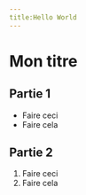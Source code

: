 ```yaml
---
title:Hello World
---
```


# Mon titre

## Partie 1

- Faire ceci
- Faire cela

## Partie 2

1. Faire ceci
1. Faire cela
